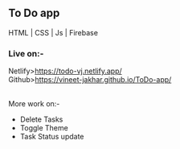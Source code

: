 <h2>To Do app</h2>

HTML | CSS | Js | Firebase

<b><h3>Live on:-</h3></b>
Netlify>https://todo-vj.netlify.app/ <br>
Github>https://vineet-jakhar.github.io/ToDo-app/
<br><br>

More work on:-<br>
- Delete Tasks
- Toggle Theme
- Task Status update

